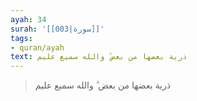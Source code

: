 ```yaml
---
ayah: 34
surah: '[[003|سورة]]'
tags:
- quran/ayah
text: ذرية بعضها من بعض ۗ والله سميع عليم
---
```

> ذرية بعضها من بعض ۗ والله سميع عليم
